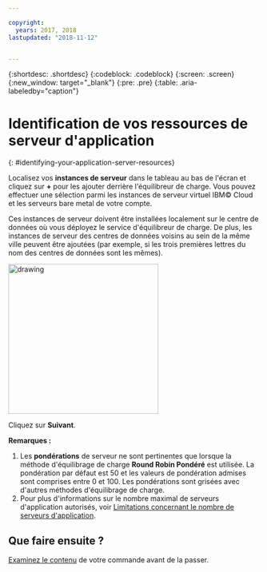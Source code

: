```yaml
---

copyright:
  years: 2017, 2018
lastupdated: "2018-11-12"


---
```


{:shortdesc: .shortdesc}
{:codeblock: .codeblock}
{:screen: .screen}
{:new_window: target="_blank"}
{:pre: .pre}
{:table: .aria-labeledby="caption"}

# Identification de vos ressources de serveur d'application
{: #identifying-your-application-server-resources}

Localisez vos **instances de serveur** dans le tableau au bas de l'écran et cliquez sur **+** pour les ajouter derrière l'équilibreur de charge. Vous pouvez effectuer une sélection parmi les instances de serveur virtuel IBM© Cloud et les serveurs bare metal de votre compte. 

Ces instances de serveur doivent être installées localement sur le centre de données où vous déployez le service d'équilibreur de charge. De plus, les instances de serveur des centres de données voisins au sein de la même ville peuvent être ajoutées (par exemple, si les trois premières lettres du nom des centres de données sont les mêmes).

<img src="images/locate-server-instance.png" alt="drawing" style="width: 300px;"/>

Cliquez sur **Suivant**.

**Remarques :** 

1. Les **pondérations** de serveur ne sont pertinentes que lorsque la méthode d'équilibrage de charge **Round Robin Pondéré** est utilisée. La pondération par défaut est 50 et les valeurs de pondération admises sont comprises entre 0 et 100. Les pondérations sont grisées avec d'autres méthodes d'équilibrage de charge.
2. Pour plus d'informations sur le nombre maximal de serveurs d'application autorisés, voir [Limitations concernant le nombre de serveurs d'application](/docs/infrastructure/loadbalancer-service?topic=loadbalancer-service-faqs-for-ibm-cloud-load-balancer#what-s-the-maximum-number-of-compute-instances-i-can-associate-with-my-load-balancer-).

## Que faire ensuite ?
[Examinez le contenu](/docs/infrastructure/loadbalancer-service?topic=loadbalancer-service-review-and-place-your-order) de votre commande avant de la passer.
